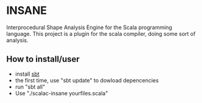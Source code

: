 # INSANE
Interprocedural Shape Analysis Engine for the Scala programming language.  This
project is a plugin for the scala compiler, doing some sort of analysis.

## How to install/user
 - install [sbt](https://github.com/harrah/xsbt/wiki)
 - the first time, use "sbt update" to dowload depencencies
 - run "sbt all"
 - Use "./scalac-insane yourfiles.scala"
